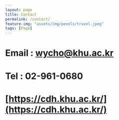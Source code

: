 ```yaml
---
layout: page
title: Contact
permalink: /contact/
feature-img: "assets/img/pexels/travel.jpeg"
tags: [Page]
---
```


# Email : wycho@khu.ac.kr

# Tel : 02-961-0680

# [https://cdh.khu.ac.kr/](https://cdh.khu.ac.kr/)
